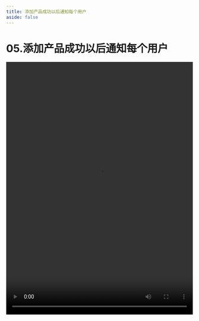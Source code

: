 ```yaml
---
title: 添加产品成功以后通知每个用户
aside: false
---
```


# 05.添加产品成功以后通知每个用户

<video autoplay src="http://qn.chinavanes.com/nodejs/module-26/05.添加产品成功以后通知每个用户.mp4" controls controlsList="nodownload" width="100%" height="680"/>

